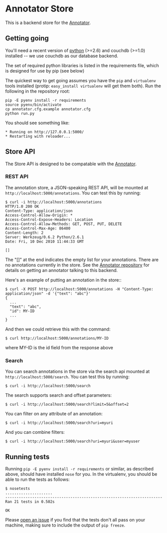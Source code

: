 # Annotator Store

This is a backend store for the [Annotator][ann].

## Getting going

You'll need a recent version of [python][1] (>=2.6) and couchdb (>=1.0)
installed -- we use couchdb as our database backend.

[ann]: http://annotateit.org/annotator
[1]: http://python.org
[2]: http://flask.pocoo.org

The set of required python libraries is listed in the requirements file, which
is designed for use by pip (see below)

The quickest way to get going assumes you have the `pip` and `virtualenv` tools
installed (protip: `easy_install virtualenv` will get them both). Run the
following in the repository root:

    pip -E pyenv install -r requirements
    source pyenv/bin/activate
    cp annotator.cfg.example annotator.cfg
    python run.py

You should see something like:

    * Running on http://127.0.0.1:5000/
    * Restarting with reloader...

## Store API

The Store API is designed to be compatable with the [Annotator][ann].

### REST API

The annotation store, a JSON-speaking REST API, will be mounted at
`http://localhost:5000/annotations`. You can test this by running:

    $ curl -i http://localhost:5000/annotations
    HTTP/1.0 200 OK
    Content-Type: application/json
    Access-Control-Allow-Origin: *
    Access-Control-Expose-Headers: Location
    Access-Control-Allow-Methods: GET, POST, PUT, DELETE
    Access-Control-Max-Age: 86400
    Content-Length: 2
    Server: Werkzeug/0.6.2 Python/2.6.1
    Date: Fri, 10 Dec 2010 11:44:33 GMT

    []

The "[]" at the end indicates the empty list for your annotations. There are no
annotations currently in the store. See the [Annotator repository][ann] for
details on getting an annotator talking to this backend.

Here's an example of putting an annotation in the store::

    $ curl -X POST http://localhost:5000/annotations -H "Content-Type: application/json" -d '{"text": "abc"}'
    {
      ...
      "text": "abc", 
      "id": MY-ID
      ...
    }

And then we could retrieve this with the command:

    $ curl http://localhost:5000/annotations/MY-ID

where MY-ID is the id field from the response above 

### Search

You can search annotations in the store via the search api mounted at
`http://localhost:5000/search`. You can test this by running:

    $ curl -i http://localhost:5000/search

The search supports search and offset parameters:

    $ curl -i http://localhost:5000/search?limit=5&offset=2

You can filter on any attribute of an annotation:

    $ curl -i http://localhost:5000/search?uri=myuri

And you can combine filters:

    $ curl -i http://localhost:5000/search?uri=myuri&user=myuser


## Running tests

Running `pip -E pyenv install -r requirements` or similar, as described above,
should have installed `nose` for you. In the virtualenv, you should be able to
run the tests as follows:

    $ nosetests
    .....................
    ----------------------------------------------------------------------
    Ran 21 tests in 0.502s

    OK

Please [open an issue](annotator-store/issues) if you find that the tests
don't all pass on your machine, making sure to include the output of `pip
freeze`.
